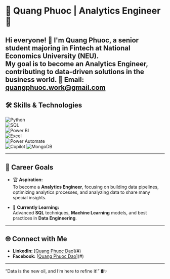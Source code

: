 # 🌟 Quang Phuoc | Analytics Engineer 🚀

Hi everyone! 👋 I'm **Quang Phuoc**, a senior student majoring in **Fintech** at **National Economics University (NEU)**.  
My goal is to become an **Analytics Engineer**, contributing to data-driven solutions in the business world.
📧 **Email:** quangphuoc.work@gmail.com
---

## 🛠️ Skills & Technologies
![Python](https://img.shields.io/badge/-Python-3776AB?style=flat-square&logo=python&logoColor=white)  
![SQL](https://img.shields.io/badge/-SQL-4479A1?style=flat-square&logo=postgresql&logoColor=white)  
![Power BI](https://img.shields.io/badge/-PowerBI-F2C811?style=flat-square&logo=powerbi&logoColor=black)  
![Excel](https://img.shields.io/badge/-Excel-217346?style=flat-square&logo=microsoft-excel&logoColor=white)  
![Power Automate](https://img.shields.io/badge/-Power%20Automate-0066FF?style=flat-square&logo=powerautomate&logoColor=white)  
![Copilot](https://img.shields.io/badge/-GitHub%20Copilot-4EA94B?style=flat-square&logo=github&logoColor=white)
![MongoDB](https://img.shields.io/badge/-MongoDB-47A248?style=flat-square&logo=mongodb&logoColor=white)  

---

## 🎯 Career Goals
- 🏆 **Aspiration:**  
  To become a **Analytics Engineer**, focusing on building data pipelines, optimizing analytics processes, and analyzing data to share many special insights.

- 🌱 **Currently Learning:**  
  Advanced **SQL** techniques, **Machine Learning** models, and best practices in **Data Engineering**.

---

## 🌐 Connect with Me  
- **LinkedIn:** [[Quang Phuoc Dao](https://www.linkedin.com/in/quangphuoc2509/)](#)  
- **Facebook:** [[Quang Phuoc Dao](https://www.facebook.com/quangphuoc25t9/)](#)  

---

“Data is the new oil, and I’m here to refine it!” 🛢️✨
